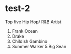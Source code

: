 # test-2

Top five Hip Hop/ R&B Artist
1. Frank Ocean
2. Drake
3. Childish Gambino
4. Summer Walker
5.Big Sean

